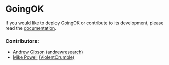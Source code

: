 # GoingOK

If you would like to deploy GoingOK or contribute to its development, please read the [documentation](http://docs.goingok.org).

### Contributors:

- [Andrew Gibson](http://andrewresearch.net) [(andrewresearch)](https://github.com/andrewresearch)
- [Mike Powell](https://mikepowell.dev/) [(ViolentCrumble)](https://github.com/ViolentCrumble)